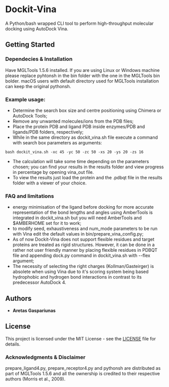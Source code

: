 # Dockit-Vina

A Python/bash wrapped CLI tool to perform high-throughput molecular docking using AutoDock Vina.

## Getting Started

### Dependecies & Installation

Have MGLTools 1.5.6 installed. If you are using Linux or Windows machine please replace pyhtonsh in the bin folder with the one in the MGLTools bin bolder. macOS users with default directory used for MGLTools installation can keep the original pythonsh.

### Example usage:

* Determine the search box size and centre positioning using Chimera or AutoDock Tools;
* Remove any unwanted molecules/ions from the PDB files;
* Place the protein PDB and ligand PDB inside enzymes/PDB and ligands/PDB folders, respectively;
* While in the same directory as dockit_vina.sh file execute a command with search box parameters as arguments:
```
bash dockit_vina.sh -xc 45 -yc 50 -zc 50 -xs 20 -ys 20 -zs 16
```
* The calculation will take some time depending on the parameters chosen; you can find your results in the results folder and view progress in percentage by opening vina_out file.
* To view the results just load the protein and the .pdbqt file in the results folder with a viewer of your choice.

### FAQ and limitations

* energy minimisation of the ligand before docking for more accurate representation of the bond lengths and angles using AmberTools is integrated in dockit_vina.sh but you will need AmberTools and $AMBERHOME set for it to work;
* to modify seed, exhaustiveness and num_mode parameters to be run with Vina edit the default values in bin/prepare_vina_config.py;
* As of now Dockit-Vina does not support flexible residues and target proteins are treated as rigid structures. However, it can be done in a rather not user friendly manner by placing flexible residues in PDBQT file and appending dock.py command in dockit_vina.sh with --flex argument;
* The necessity of selecting the right charges (Kollman/Gasteirger) is absolete when using Vina due to it's scoring system being based hydrophobic and hydrogen bond interactions in contrast to its predecessor AutoDock 4.

## Authors
* **Aretas Gaspariunas**

## License
This project is licensed under the MIT License - see the [LICENSE](LICENSE) file for details.

### Acknowledgments & Disclaimer
prepare_ligand4.py, prepare_receptor4.py and pythonsh are distributed as part of MGLTools 1.5.6 and all the ownership is credited to their respective authors (Morris et al., 2009).
